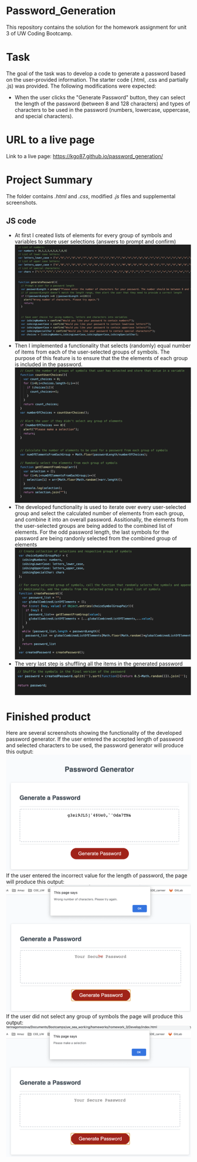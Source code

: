 # Password_Generation
This repository contains the solution for the homework assignment for unit 3 of UW Coding Bootcamp. 

# Task
The goal of the task was to develop a code to generate a password based on the user-provided information.
The starter code (.html, .css and partially .js) was provided. The following modifications were expected:

* When the user clicks the "Generate Password" button, they can select the length of the password (between 8 and 128 characters) and types of characters to be used in the password (numbers, lowercase, uppercase, and special characters).

# URL to a live page
Link to a live page: https://kgo87.github.io/password_generation/  

# Project Summary
The folder contains  *.html* and  *.css*, modified *.js* files and supplemental screenshots.
## JS code
* At first I created lists of elements for every group of symbols and variables to store user selections (answers to prompt and confirm)
![Screenshot](js1.png)
* Then I implemented a functionality that selects (randomly) equal number of items from each of the user-selected groups of symbols. The purpose of this feature is to ensure that the the elements of each group is included in the password. 
![Screenshot](js2.png)
* The developed functionality is used to iterate over every user-selected group and select the calculated number of elements from each group, and combine it into an overall password. Assitionally, the elements from the user-selected groups are being added to the combined list of elements. For the odd password length, the last symbols for the password are being randonly selected from the combined group of elements
![Screenshot](js3.png)
* The very last step is shuffling all the items in the generated password       
![Screenshot](js4.png)


# Finished product
Here are several screenshots showing the functionality of the developed password generator.
If the user entered the accepted length of password and selected characters to be used, the password generator will produce this output:
![Screenshot](working_pw.png)
If the user entered the incorrect value for the length of password, the page will produce this output:
![Screenshot](working_pw2.png)
If the user did not select any group of symbols the page will produce this output:
![Screenshot](working_pw3.png)



